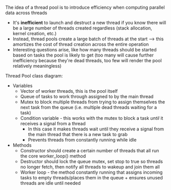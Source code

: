 The idea of a thread pool is to introduce efficiency when computing parallel data across threads
- It's **inefficient** to launch and destruct a new thread if you know there will be a large number of threads created regardless (stack allocation, kernel creation, etc.)
- Instead, thread pools create a large batch of threads at the start --> this amortizes the cost of thread creation across the entire operation
- Interesting questions arise, like how many threads should be started based on tasks the pool is likely to get (too many will cause further inefficiency because they're dead threads, too few will render the pool relatively meaningless)

Thread Pool class diagram:
- Variables
	- Vector of worker threads, this is the pool itself
	- Queue of tasks to work through assigned to by the main thread
	- Mutex to block multiple threads from trying to assign themselves the next task from the queue (i.e. multiple dead threads waiting for a task)
	- Condition variable - this works with the mutex to block a task *until* it receives a signal from a thread
		- In this case it makes threads wait until they receive a signal from the main thread that there is a new task to grab
		- Prevents threads from constantly running while idle
- Methods
	- Constructor should create a certain number of threads that all run the core worker_loop() method
	- Destructor should lock the queue mutex, set stop to true so threads no longer fetch, then notify all threads to wakeup and join them all
	- Worker loop - the method constantly running that assigns incoming tasks to empty threads/places them in the queue + ensures unused threads are idle until needed
